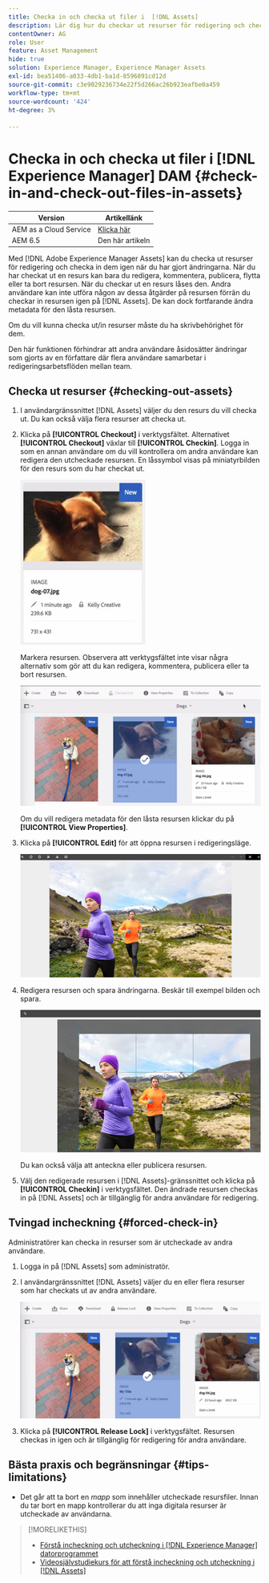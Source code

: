 ```yaml
---
title: Checka in och checka ut filer i  [!DNL Assets]
description: Lär dig hur du checkar ut resurser för redigering och checkar in dem igen när ändringarna är klara.
contentOwner: AG
role: User
feature: Asset Management
hide: true
solution: Experience Manager, Experience Manager Assets
exl-id: bea51406-a033-4db1-ba1d-8596891cd12d
source-git-commit: c3e9029236734e22f5d266ac26b923eafbe0a459
workflow-type: tm+mt
source-wordcount: '424'
ht-degree: 3%

---
```


# Checka in och checka ut filer i [!DNL Experience Manager] DAM {#check-in-and-check-out-files-in-assets}

| Version | Artikellänk |
| -------- | ---------------------------- |
| AEM as a Cloud Service | [Klicka här](https://experienceleague.adobe.com/docs/experience-manager-cloud-service/content/assets/manage/check-out-and-submit-assets.html?lang=sv-SE) |
| AEM 6.5 | Den här artikeln |

Med [!DNL Adobe Experience Manager Assets] kan du checka ut resurser för redigering och checka in dem igen när du har gjort ändringarna. När du har checkat ut en resurs kan bara du redigera, kommentera, publicera, flytta eller ta bort resursen. När du checkar ut en resurs låses den. Andra användare kan inte utföra någon av dessa åtgärder på resursen förrän du checkar in resursen igen på [!DNL Assets]. De kan dock fortfarande ändra metadata för den låsta resursen.

Om du vill kunna checka ut/in resurser måste du ha skrivbehörighet för dem.

Den här funktionen förhindrar att andra användare åsidosätter ändringar som gjorts av en författare där flera användare samarbetar i redigeringsarbetsflöden mellan team.

## Checka ut resurser {#checking-out-assets}

1. I användargränssnittet [!DNL Assets] väljer du den resurs du vill checka ut. Du kan också välja flera resurser att checka ut.
1. Klicka på **[!UICONTROL Checkout]** i verktygsfältet. Alternativet **[!UICONTROL Checkout]** växlar till **[!UICONTROL Checkin]**.
Logga in som en annan användare om du vill kontrollera om andra användare kan redigera den utcheckade resursen. En låssymbol visas på miniatyrbilden för den resurs som du har checkat ut.

   ![chlimage_1-471](assets/chlimage_1-471.png)

   Markera resursen. Observera att verktygsfältet inte visar några alternativ som gör att du kan redigera, kommentera, publicera eller ta bort resursen.

   ![chlimage_1-472](assets/chlimage_1-472.png)

   Om du vill redigera metadata för den låsta resursen klickar du på **[!UICONTROL View Properties]**.

1. Klicka på **[!UICONTROL Edit]** för att öppna resursen i redigeringsläge.

   ![chlimage_1-473](assets/chlimage_1-473.png)

1. Redigera resursen och spara ändringarna. Beskär till exempel bilden och spara.

   ![chlimage_1-474](assets/chlimage_1-474.png)

   Du kan också välja att anteckna eller publicera resursen.

1. Välj den redigerade resursen i [!DNL Assets]-gränssnittet och klicka på **[!UICONTROL Checkin]** i verktygsfältet. Den ändrade resursen checkas in på [!DNL Assets] och är tillgänglig för andra användare för redigering.

## Tvingad incheckning {#forced-check-in}

Administratörer kan checka in resurser som är utcheckade av andra användare.

1. Logga in på [!DNL Assets] som administratör.
1. I användargränssnittet [!DNL Assets] väljer du en eller flera resurser som har checkats ut av andra användare.

   ![chlimage_1-476](assets/chlimage_1-476.png)

1. Klicka på **[!UICONTROL Release Lock]** i verktygsfältet. Resursen checkas in igen och är tillgänglig för redigering för andra användare.

## Bästa praxis och begränsningar {#tips-limitations}

* Det går att ta bort en *mapp* som innehåller utcheckade resursfiler. Innan du tar bort en mapp kontrollerar du att inga digitala resurser är utcheckade av användarna.

>[!MORELIKETHIS]
>
>* [Förstå incheckning och utcheckning i [!DNL Experience Manager] datorprogrammet](https://experienceleague.adobe.com/docs/experience-manager-desktop-app/using/using.html?lang=sv-SE#how-app-works2)
>* [Videosjälvstudiekurs för att förstå incheckning och utcheckning i [!DNL Assets]](https://experienceleague.adobe.com/docs/experience-manager-learn/assets/collaboration/check-in-and-check-out.html?lang=sv-SE)
